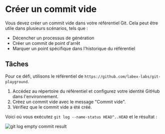 # Créer un commit vide

Vous devez créer un commit vide dans votre référentiel Git. Cela peut être utile dans plusieurs scénarios, tels que :

- Décencher un processus de génération
- Créer un commit de point d'arrêt
- Marquer un point spécifique dans l'historique du référentiel

## Tâches

Pour ce défi, utilisons le référentiel de `https://github.com/labex-labs/git-playground`.

1. Accédez au répertoire du référentiel et configurez votre identité GitHub dans l'environnement.
2. Créez un commit vide avec le message "Commit vide".
3. Vérifiez que le commit vide a été créé.

Voici où vous exécutez `git log --name-status HEAD^..HEAD` et le résultat :

![git log empty commit result](../assets/challenge-create-empty-commit-step1-1.png)
